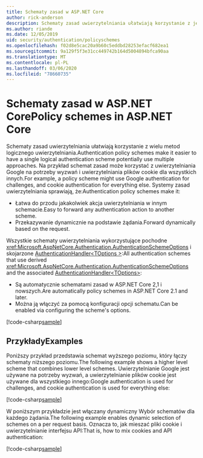 ```yaml
---
title: Schematy zasad w ASP.NET Core
author: rick-anderson
description: Schematy zasad uwierzytelniania ułatwiają korzystanie z jednego schematu uwierzytelniania logicznego
ms.author: riande
ms.date: 12/05/2019
uid: security/authentication/policyschemes
ms.openlocfilehash: f02d8e5cac20a9b60c5eddbd28253efacf682ea1
ms.sourcegitcommit: 9a129f5f3e31cc449742b164d5004894bfca90aa
ms.translationtype: MT
ms.contentlocale: pl-PL
ms.lasthandoff: 03/06/2020
ms.locfileid: "78660735"
---
```

# <a name="policy-schemes-in-aspnet-core"></a><span data-ttu-id="b2e69-103">Schematy zasad w ASP.NET Core</span><span class="sxs-lookup"><span data-stu-id="b2e69-103">Policy schemes in ASP.NET Core</span></span>

<span data-ttu-id="b2e69-104">Schematy zasad uwierzytelniania ułatwiają korzystanie z wielu metod logicznego uwierzytelniania.</span><span class="sxs-lookup"><span data-stu-id="b2e69-104">Authentication policy schemes make it easier to have a single logical authentication scheme potentially use multiple approaches.</span></span> <span data-ttu-id="b2e69-105">Na przykład schemat zasad może korzystać z uwierzytelniania Google na potrzeby wyzwań i uwierzytelniania plików cookie dla wszystkich innych.</span><span class="sxs-lookup"><span data-stu-id="b2e69-105">For example, a policy scheme might use Google authentication for challenges, and cookie authentication for everything else.</span></span> <span data-ttu-id="b2e69-106">Systemy zasad uwierzytelniania sprawiają, że:</span><span class="sxs-lookup"><span data-stu-id="b2e69-106">Authentication policy schemes make it:</span></span>

* <span data-ttu-id="b2e69-107">Łatwa do przodu jakakolwiek akcja uwierzytelniania w innym schemacie.</span><span class="sxs-lookup"><span data-stu-id="b2e69-107">Easy to forward any authentication action to another scheme.</span></span>
* <span data-ttu-id="b2e69-108">Przekazywanie dynamicznie na podstawie żądania.</span><span class="sxs-lookup"><span data-stu-id="b2e69-108">Forward dynamically based on the request.</span></span>

<span data-ttu-id="b2e69-109">Wszystkie schematy uwierzytelniania wykorzystujące pochodne <xref:Microsoft.AspNetCore.Authentication.AuthenticationSchemeOptions> i skojarzone [AuthenticationHandler\<TOptions >](/dotnet/api/microsoft.aspnetcore.authentication.authenticationhandler-1):</span><span class="sxs-lookup"><span data-stu-id="b2e69-109">All authentication schemes that use derived <xref:Microsoft.AspNetCore.Authentication.AuthenticationSchemeOptions> and the associated [AuthenticationHandler\<TOptions>](/dotnet/api/microsoft.aspnetcore.authentication.authenticationhandler-1):</span></span>

* <span data-ttu-id="b2e69-110">Są automatycznie schematami zasad w ASP.NET Core 2,1 i nowszych.</span><span class="sxs-lookup"><span data-stu-id="b2e69-110">Are automatically policy schemes in ASP.NET Core 2.1 and later.</span></span>
* <span data-ttu-id="b2e69-111">Można ją włączyć za pomocą konfiguracji opcji schematu.</span><span class="sxs-lookup"><span data-stu-id="b2e69-111">Can be enabled via configuring the scheme's options.</span></span>

[!code-csharp[sample](policyschemes/samples/AuthenticationSchemeOptions.cs?name=snippet)]

## <a name="examples"></a><span data-ttu-id="b2e69-112">Przykłady</span><span class="sxs-lookup"><span data-stu-id="b2e69-112">Examples</span></span>

<span data-ttu-id="b2e69-113">Poniższy przykład przedstawia schemat wyższego poziomu, który łączy schematy niższego poziomu.</span><span class="sxs-lookup"><span data-stu-id="b2e69-113">The following example shows a higher level scheme that combines lower level schemes.</span></span> <span data-ttu-id="b2e69-114">Uwierzytelnianie Google jest używane na potrzeby wyzwań, a uwierzytelnianie plików cookie jest używane dla wszystkiego innego:</span><span class="sxs-lookup"><span data-stu-id="b2e69-114">Google authentication is used for challenges, and cookie authentication is used for everything else:</span></span>

[!code-csharp[sample](policyschemes/samples/Startup.cs?name=snippet1)]

<span data-ttu-id="b2e69-115">W poniższym przykładzie jest włączany dynamiczny Wybór schematów dla każdego żądania.</span><span class="sxs-lookup"><span data-stu-id="b2e69-115">The following example enables dynamic selection of schemes on a per request basis.</span></span> <span data-ttu-id="b2e69-116">Oznacza to, jak mieszać pliki cookie i uwierzytelnianie interfejsu API:</span><span class="sxs-lookup"><span data-stu-id="b2e69-116">That is, how to mix cookies and API authentication:</span></span>

 <!-- REVIEW, missing If set in public Func<HttpContext, string> ForwardDefaultSelector -->

[!code-csharp[sample](policyschemes/samples/Startup.cs?name=snippet2)]
